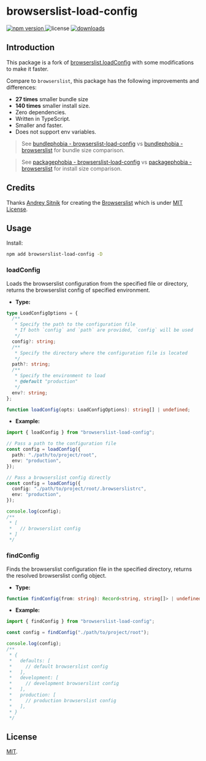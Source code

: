 # browserslist-load-config

<p>
  <a href="https://npmjs.com/package/browserslist-load-config">
   <img src="https://img.shields.io/npm/v/browserslist-load-config?style=flat-square&colorA=564341&colorB=EDED91" alt="npm version" />
  </a>
  <img src="https://img.shields.io/badge/License-MIT-blue.svg?style=flat-square&colorA=564341&colorB=EDED91" alt="license" />
  <a href="https://npmcharts.com/compare/browserslist-load-config?minimal=true"><img src="https://img.shields.io/npm/dm/browserslist-load-config.svg?style=flat-square&colorA=564341&colorB=EDED91" alt="downloads" /></a>
</p>

## Introduction

This package is a fork of [browserslist.loadConfig](https://github.com/browserslist/browserslist) with some modifications to make it faster.

Compare to `browserslist`, this package has the following improvements and differences:

- **27 times** smaller bundle size
- **140 times** smaller install size.
- Zero dependencies.
- Written in TypeScript.
- Smaller and faster.
- Does not support env variables.

> See [bundlephobia - browserslist-load-config](https://bundlephobia.com/package/browserslist-load-config) vs [bundlephobia - browserslist](https://bundlephobia.com/package/browserslist) for bundle size comparison.

> See [packagephobia - browserslist-load-config](https://packagephobia.com/result?p=browserslist-load-config) vs [packagephobia - browserslist](https://packagephobia.com/result?p=browserslist) for install size comparison.

## Credits

Thanks [Andrey Sitnik](https://github.com/ai) for creating the [Browserslist](https://github.com/browserslist/browserslist) which is under [MIT License](https://github.com/browserslist/browserslist/blob/main/LICENSE).

## Usage

Install:

```bash
npm add browserslist-load-config -D
```

### loadConfig

Loads the browserslist configuration from the specified file or directory, returns the browserslist config of specified environment.

- **Type:**

```ts
type LoadConfigOptions = {
  /**
   * Specify the path to the configuration file
   * If both `config` and `path` are provided, `config` will be used
   */
  config?: string;
  /**
   * Specify the directory where the configuration file is located
   */
  path?: string;
  /**
   * Specify the environment to load
   * @default "production"
   */
  env?: string;
};

function loadConfig(opts: LoadConfigOptions): string[] | undefined;
```

- **Example:**

```ts
import { loadConfig } from "browserslist-load-config";

// Pass a path to the configuration file
const config = loadConfig({
  path: "./path/to/project/root",
  env: "production",
});

// Pass a browserslist config directly
const config = loadConfig({
  config: "./path/to/project/root/.browserslistrc",
  env: "production",
});

console.log(config);
/**
 * [
 *   // browserslist config
 * ]
 */
```

### findConfig

Finds the browserslist configuration file in the specified directory, returns the resolved browserslist config object.

- **Type:**

```ts
function findConfig(from: string): Record<string, string[]> | undefined;
```

- **Example:**

```ts
import { findConfig } from "browserslist-load-config";

const config = findConfig("./path/to/project/root");

console.log(config);
/**
 * {
 *   defaults: [
 *     // default browserslist config
 *   ],
 *   development: [
 *     // development browserslist config
 *   ],
 *   production: [
 *     // production browserslist config
 *   ],
 * }
 */
```

## License

[MIT](./LICENSE).
